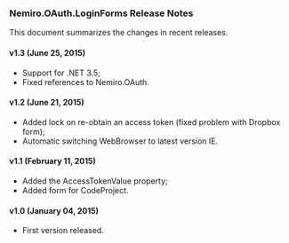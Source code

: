 ### Nemiro.OAuth.LoginForms Release Notes

This document summarizes the changes in recent releases.

#### v1.3 (June 25, 2015)

* Support for .NET 3.5;
* Fixed references to Nemiro.OAuth.

#### v1.2 (June 21, 2015)

* Added lock on re-obtain an access token (fixed problem with Dropbox form);
* Automatic switching WebBrowser to latest version IE.

#### v1.1 (February 11, 2015)

* Added the AccessTokenValue property;
* Added form for CodeProject.

#### v1.0 (January 04, 2015)

* First version released.